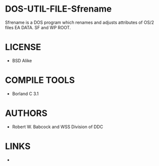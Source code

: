 # DOS-UTIL-FILE-Sfrename
Sfrename is a DOS program which renames and adjusts attributes of OS/2 files EA DATA. SF and WP ROOT.

LICENSE
===============
* BSD Alike

COMPILE TOOLS
===============
* Borland C 3.1
 
AUTHORS
===============
* Robert W. Babcock and WSS Division of DDC

LINKS
===============
* 
